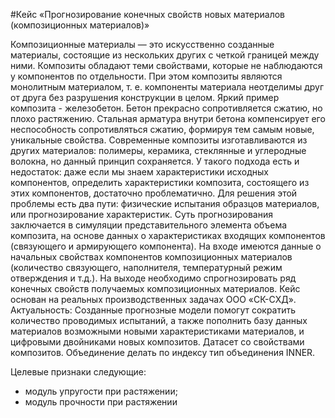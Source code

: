 #Кейс «Прогнозирование конечных свойств новых материалов (композиционных материалов)»

Композиционные материалы — это искусственно созданные материалы, состоящие из
нескольких других с четкой границей между ними.  Композиты обладают теми
свойствами, которые не наблюдаются у компонентов по отдельности. При этом
композиты являются монолитным материалом, т. е. компоненты материала неотделимы
друг от друга без разрушения конструкции в целом. Яркий пример композита -
железобетон. Бетон прекрасно сопротивляется сжатию, но плохо растяжению.
Стальная арматура внутри бетона компенсирует его неспособность сопротивляться
сжатию, формируя тем самым новые, уникальные свойства. Современные композиты
изготавливаются из других материалов: полимеры, керамика, стеклянные и
углеродные волокна, но данный принцип сохраняется. У такого подхода есть и
недостаток: даже если мы знаем характеристики исходных компонентов, определить
характеристики композита, состоящего из этих компонентов, достаточно
проблематично. Для решения этой проблемы есть два пути: физические испытания
образцов материалов, или прогнозирование характеристик. Суть прогнозирования
заключается в симуляции представительного элемента объема композита, на основе
данных о характеристиках входящих компонентов (связующего и армирующего
компонента).  На входе имеются данные о начальных свойствах компонентов
композиционных материалов (количество связующего, наполнителя, температурный
режим отверждения и т.д.). На выходе необходимо спрогнозировать ряд конечных
свойств получаемых композиционных материалов. Кейс основан на реальных
производственных задачах ООО «СК-СХД».  Актуальность: Созданные прогнозные
модели помогут сократить количество проводимых испытаний, а также пополнить базу
данных материалов возможными новыми характеристиками материалов, и цифровыми
двойниками новых композитов.  Датасет со свойствами композитов. Объединение
делать по индексу тип объединения INNER.

Целевые признаки следующие:
- модуль упругости при растяжении;
- модуль прочности при растяжении
